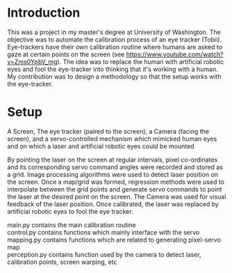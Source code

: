 # Introduction

This was a project in my master's degree at University of Washington. The objective was to automate the calibration process of an eye tracker (Tobii). Eye-trackers have their own calibration routine where humans are asked to gaze at certain points on the screen (see https://www.youtube.com/watch?v=Zms0YpbV_mg). The idea was to replace the human with artificial robotic eyes and fool the eye-tracker into thinking that it's working with a human. My contribution was to design a methodology so that the setup works with the eye-tracker.


# Setup
A Screen, The eye tracker (paired to the screen), a Camera (facing the screen), and a servo-controlled mechanism which mimicked human eyes and on which a laser and artificial robotic eyes could be mounted



By pointing the laser on the screen at regular intervals, pixel co-ordinates and its corresponding servo command angles were recorded and stored as a grid. Image processing algorithms were used to detect laser position on the screen. Once a map/grid was formed, regression methods were used to interpolate between the grid points and generate servo commands to point the laser at the desired point on the screen. The Camera was used for visual feedback of the laser position. Once calibrated, the laser was replaced by artificial robotic eyes to fool the eye tracker.

main.py contains the main calibration routine  
control.py contains functions which mainly interface with the servo  
mapping.py contains functions which are related to generating pixel-servo map  
perception.py contains function used by the camera to detect laser, calibration points, screen warping, etc
